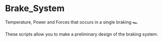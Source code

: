 # Brake_System
Temperature, Power and Forces that occurs in a single braking :racing_car:\
\
These scripts allow you to make a preliminary design of the braking system.
